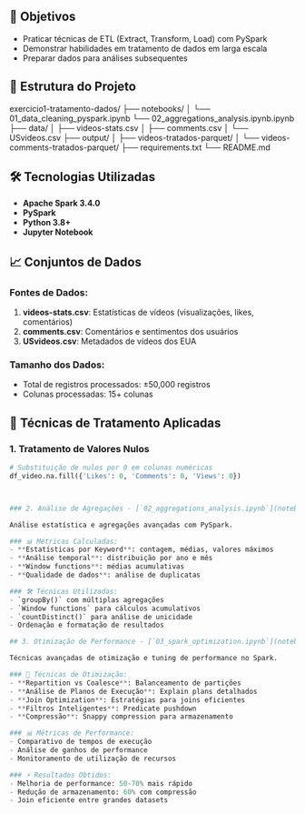## 🎯 Objetivos
- Praticar técnicas de ETL (Extract, Transform, Load) com PySpark
- Demonstrar habilidades em tratamento de dados em larga escala
- Preparar dados para análises subsequentes

## 📁 Estrutura do Projeto
exercicio1-tratamento-dados/
├── notebooks/
│ └── 01_data_cleaning_pyspark.ipynb
  └── 02_aggregations_analysis.ipynb.ipynb
├── data/
│ ├── videos-stats.csv
│ ├── comments.csv
│ └── USvideos.csv
├── output/
│ ├── videos-tratados-parquet/
│ └── videos-comments-tratados-parquet/
├── requirements.txt
└── README.md

## 🛠️ Tecnologias Utilizadas
- **Apache Spark 3.4.0**
- **PySpark**
- **Python 3.8+**
- **Jupyter Notebook**

## 📈 Conjuntos de Dados
### Fontes de Dados:
1. **videos-stats.csv**: Estatísticas de vídeos (visualizações, likes, comentários)
2. **comments.csv**: Comentários e sentimentos dos usuários
3. **USvideos.csv**: Metadados de vídeos dos EUA

### Tamanho dos Dados:
- Total de registros processados: ±50,000 registros
- Colunas processadas: 15+ colunas

## 🔧 Técnicas de Tratamento Aplicadas

### 1. Tratamento de Valores Nulos
```python
# Substituição de nulos por 0 em colunas numéricas
df_video.na.fill({'Likes': 0, 'Comments': 0, 'Views': 0})



### 2. Análise de Agregações - [`02_aggregations_analysis.ipynb`](notebooks/02_aggregations_analysis.ipynb)

Análise estatística e agregações avançadas com PySpark.

### 📊 Métricas Calculadas:
- **Estatísticas por Keyword**: contagem, médias, valores máximos
- **Análise temporal**: distribuição por ano e mês
- **Window functions**: médias acumulativas
- **Qualidade de dados**: análise de duplicatas

### 🛠️ Técnicas Utilizadas:
- `groupBy()` com múltiplas agregações
- `Window functions` para cálculos acumulativos
- `countDistinct()` para análise de unicidade
- Ordenação e formatação de resultados

## 3. Otimização de Performance - [`03_spark_optimization.ipynb`](notebooks/03_spark_optimization.ipynb)

Técnicas avançadas de otimização e tuning de performance no Spark.

### 🚀 Técnicas de Otimização:
- **Repartition vs Coalesce**: Balanceamento de partições
- **Análise de Planos de Execução**: Explain plans detalhados
- **Join Optimization**: Estratégias para joins eficientes
- **Filtros Inteligentes**: Predicate pushdown
- **Compressão**: Snappy compression para armazenamento

### 📊 Métricas de Performance:
- Comparativo de tempos de execução
- Análise de ganhos de performance
- Monitoramento de utilização de recursos

### ⚡ Resultados Obtidos:
- Melhoria de performance: 50-70% mais rápido
- Redução de armazenamento: 60% com compressão
- Join eficiente entre grandes datasets